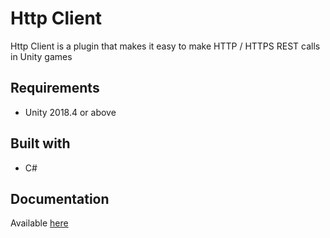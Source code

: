 
# Http Client

Http Client is a plugin that makes it easy to make HTTP / HTTPS REST calls in Unity games

## Requirements

 * Unity 2018.4 or above

## Built with

 * C#
 
## Documentation

Available [here](https://github.com/ClaytonIndustries/HttpClient/wiki)

